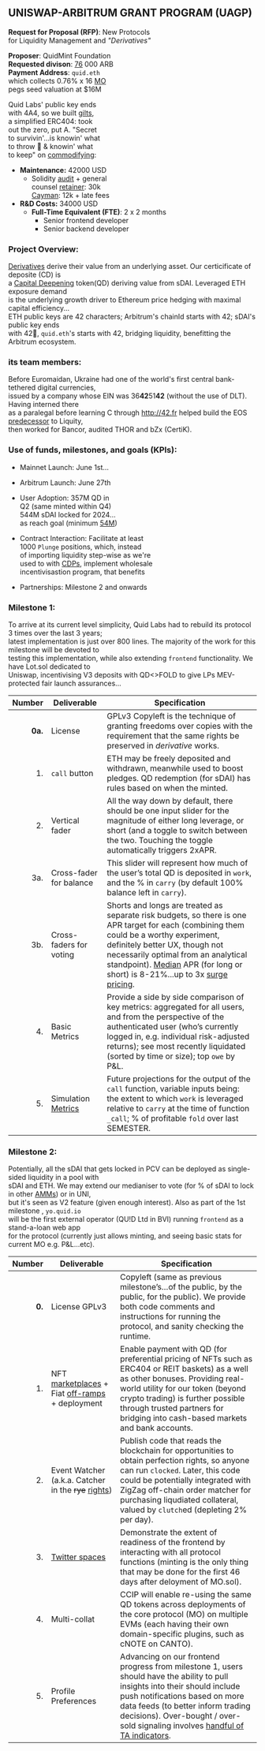 ## UNISWAP-ARBITRUM GRANT PROGRAM (UAGP)

**Request for Proposal (RFP)**: New Protocols   
for Liquidity Management and *"Derivatives"*


**Proposer**: QuidMint Foundation  
**Requested divison**: [76](https://twitter.com/FinSniper22/status/1760613225131819188) 000 ARB  
**Payment Address**: `quid.eth`  
which collects 0.76% x 16 [MO](https://github.com/QuidLabs/iMO/blob/main/contracts/MO.sol#L45)  
pegs seed valuation  at $16M  

 
Quid Labs' public key ends  
with 4A4, so we built [gilts](https://www.youtube.com/clip/UgkxUlE5S5Ogc0ipmxJ2eFR_KNourTd28q1i),   
a simplified ERC404: took  
out the zero, put A. "Secret  
to  survivin'...is knowin' what  
to throw 🏀 & knowin' what    
to keep" on [commodifying](https://twitter.com/QuidMint/status/1788041764282020033):

  - **Maintenance:** 42000 USD
    - Solidity [audit](https://www.zellic.io/) + general  
    counsel [retainer](https://twitter.com/lex_node/status/1760701615424630848): 30k  
    [Cayman](https://arbiscan.io/tx/0x5e4b70fad2039257bfe742d42a0fe085525351b99f1f979c424ddf93a60c882a): 12k + late fees
  - **R&D Costs:** 34000 USD
    - **Full-Time Equivalent (FTE)**: 2 x 2 months
      - Senior frontend developer
      - Senior backend developer 


### Project Overview:

[Derivatives](https://twitter.com/lex_node/status/1740509787690086847) derive their value from an underlying asset. Our certicificate of deposite (CD) is  
a [Capital Deepening](https://www.wallstreetmojo.com/capital-deepening/) token(QD) deriving value from sDAI. Leveraged ETH exposure demand  
is the underlying growth driver
 to Ethereum price hedging with maximal capital efficiency...  
ETH public keys are 42 characters; Arbitrum's chainId starts with 42; sDAI's public key ends  
with 42🐝, `quid.eth`'s starts with 42, bridging liquidity, benefitting the Arbitrum ecosystem.


### its team members:

Before Euromaidan, Ukraine had one of the world's first central bank-tethered digital currencies,  
 issued by a company whose EIN was 36**42**51**42** (without the use of DLT). Having interned there  
as a paralegal before learning C through http://42.fr helped build the EOS [predecessor]() to Liquity,  
then worked for Bancor, audited THOR and bZx (CertiK).  


### Use of funds, milestones, and goals (KPIs):

- Mainnet Launch: June 1st...  
- Arbitrum Launch: June 27th
- User Adoption: 357M QD in    
 Q2
(same minted within Q4)  
  544M sDAI locked for 2024...  
as reach goal (minimum [54M](https://twitter.com/WethWood/status/1786389167292772697))
  
- Contract Interaction: Facilitate at least  
  1000 `Plunge` positions, which, instead  
  of importing liquidity step-wise as we're     
  used to with [CDPs](https://twitter.com/zellic_io/status/1688666477552193536), implement wholesale  
  incentivisastion program, that benefits 
- Partnerships: Milestone 2 and onwards


### Milestone 1:

To arrive at its current level simplicity, Quid Labs had to rebuild its protocol 3 times over the last 3 years;  
latest implementation is just over 800 lines. The majority of the work for this milestone will be devoted to  
 testing this implementation, while also extending  `frontend` functionality. We have Lot.sol dedicated to  
  Uniswap, incentivising V3 deposits with QD<>FOLD to give LPs MEV-protected fair launch assurances...  


| Number | Deliverable | Specification |
| -----: | ----------- | ------------- |
| **0a.** | License | GPLv3 Copyleft is the technique of granting freedoms over copies  with  the requirement that the same rights be preserved in *derivative* works. |
| 1. | `call` button | ETH may be freely deposited and withdrawn, meanwhile used to boost pledges. QD redemption (for sDAI) has rules based on when the minted.  |
| 2. | Vertical fader | All the way down by default, there should be one input slider for the magnitude of either long leverage, or short (and a toggle to switch between the two. Touching the toggle automatically triggers 2xAPR.|
| 3a. | Cross-fader for balance | This slider will represent how much of the user’s total QD is deposited in `work`, and the % in `carry` (by default 100% balance left in `carry`). |
| 3b. | Cross-faders for voting | Shorts and longs are treated as separate risk budgets, so there is one APR target for each (combining them could be a worthy experiment, definitely better UX, though not necessarily optimal from an analytical standpoint). [Median](https://github.com/QuidLabs/iMO/blob/main/contracts/MO.sol#L35) APR (for long or short) is 8-21%...up to 3x [surge pricing](https://twitter.com/hexonaut/status/1746617244002517144). |
| 4. | Basic Metrics |  Provide a side by side comparison of key metrics: aggregated for all users, and from the perspective of the authenticated user (who’s currently logged in, e.g. individual risk-adjusted returns); see most recently liquidated (sorted by time or size); top `owe` by P&L. |
| 5. | Simulation [Metrics](https://orus.info/) | Future projections for the output of the `call` function, variable inputs being: the extent to which `work` is leveraged relative to `carry` at the time of function `_call`; % of  profitable `fold` over last SEMESTER.  |


### Milestone 2:

  
Potentially, all the sDAI that gets locked in PCV can be deployed as single-sided liquidity in a pool with  
 sDAI and ETH. We may extend our medianiser to vote (for % of sDAI to lock in other [AMMs](https://twitter.com/futurenomics/status/1766187064444309984)) or in UNI,  
but it's seen as V2 feature (given enough interest).  Also as part of the 1st milestone , `yo.quid.io`  
 will be the first external operator (QU!D Ltd in BVI) running `frontend` as a stand-a-loan web app  
for the protocol (currently just allows minting,
and seeing basic stats for current MO e.g. P&L...etc).  

| Number | Deliverable | Specification |
| -----: | ----------- | ------------- |
| **0.** | License GPLv3 | Copyleft (same as previous milestone’s…of the public, by the public, for the public). We provide both code comments and instructions for running the protocol, and sanity checking the runtime. |
| 1. | NFT [marketplaces](http://polyone.io) + Fiat [off-ramps](https://www.flashy.cash/) + deployment | Enable payment with QD (for preferential pricing of NFTs such as ERC404 or REIT baskets) as a well as other bonuses. Providing real-world utility for our token (beyond crypto trading) is further possible through trusted partners for bridging into cash-based markets and bank accounts. |
| 2. | Event Watcher (a.k.a. Catcher in the ~~rye~~ [rights](https://en.wikipedia.org/wiki/Perfection_(law))) | Publish code that reads the blockchain for opportunities to obtain perfection rights, so anyone can run `clocked`. Later, this code could be potentially integrated with ZigZag off-chain order matcher for purchasing liqudiated collateral, valued by `clutch`ed (depleting 2% per day). |
| 3. | [Twitter spaces](https://t.ly/B7pin) | Demonstrate the extent of readiness of the frontend by interacting with all protocol functions (minting is the only thing that may be done for the first 46 days after deloyment of MO.sol). |
| 4. | Multi-collat | CCIP will enable re-using the same QD tokens across deployments of the core protocol (MO) on multiple EVMs (each having their own domain-specific plugins, such as cNOTE on CANTO). |
| 5. |  Profile Preferences | Advancing on our frontend progress from milestone 1, users should have the ability to pull insights into their  should include push notifications based on more data feeds (to better inform trading decisions). Over-bought / over-sold signaling involves [handful of TA indicators](https://github.com/QuidLabs/bnbot/blob/main/Bot.py#L366). |


